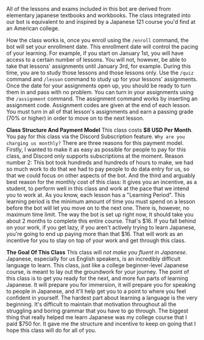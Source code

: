 All of the lessons and exams included in this bot are derived from elementary japanese textbooks and workbooks. The class integrated into our bot is equivalent to and inspired by a Japanese 121 course you'd find at an American college.

How the class works is, once you enroll using the `/enroll` command, the bot will set your enrollment date. This enrollment date will control the pacing of your learning. For example, if you start on January 1st, you will have access to a certain number of lessons. You will not, however, be able to take that lessons' assignments until January 3rd, for example. During this time, you are to study those lessons and those lessons only. Use the `/quiz` command and `/lesson` command to study up for your lessons' assignments. 
Once the date for your assignments open up, you should be ready to turn them in and pass with no problem. You can turn in your assignments using the `/assignment` command.  The assignment command works by inserting an assignment code. Assignment codes are given at the end of each lesson. You must turn in all of that lesson's assignments and earn a passing grade (70% or higher) in order to move on to the next lesson. 

**Class Structure And Payment Model**
This class costs **$8 USD Per Month**. You pay for this class via the Discord Subscription feature. `Why are you charging us monthly?` There are three reasons for this payment model. Firstly, I wanted to make it as easy as possible for people to pay for this class, and Discord only supports subscriptions at the moment. Reason number 2: This bot took hundreds and hundreds of hours to make, we had so much work to do that we had to pay people to do data entry for us, so that we could focus on other aspects of the bot. And the third and arguably best reason for the monthly cost of this class: It gives you an incentive, as a student, to perform well in this class and work at the pace that we intend you to work at. As you know, each lesson has a "Learning Period". This learning period is the minimum amount of time you must spend on a lesson before the bot will let you move on to the next one. There is, however, no maximum time limit. The way the bot is set up right now, It should take you about 2 months to complete this entire course. That's $16. If you fall behind on your work, if you get lazy, if you aren't actively trying to learn Japanese, you're going to end up paying more than that $16. That will work as an incentive for you to stay on top of your work and get through this class.

**The Goal Of This Class**
This class will *not make you fluent in Japanese*. Japanese, especially for us English speakers, is an incredibly difficult language to learn. This class, just like a college beginner-level Japanese course, is meant to lay out the groundwork for your journey. The point of this class is to get you ready for the next, and more fun parts of learning Japanese. It will prepare you for immersion, it will prepare you for speaking to people in Japanese, and it'll help get you to a point to where you feel confident in yourself. The hardest part about learning a language is the very beginning. It's difficult to maintain that motivation throughout all the struggling and boring grammar that you have to go through. The biggest thing that really helped me learn Japanese was my college course that I paid $750 for. It gave me the structure and incentive to keep on going that I hope this class will do for all of you.